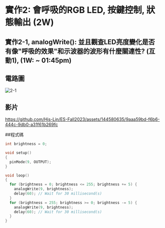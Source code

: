 # 實作2: 會呼吸的RGB LED,  按鍵控制, 狀態輸出 (2W) 

## 實作2-1, analogWrite(): 並且觀查LED亮度變化是否有像"呼吸的效果"和示波器的波形有什麼關連性? (互動1), (1W: ~ 01:45pm)

## 電路圖
![2-1](https://github.com/His-Lin/ES-Fall2023/assets/144580635/5b09ef92-0f20-4f5a-b1d7-34b5c290b2a0)

## 影片
https://github.com/His-Lin/ES-Fall2023/assets/144580635/9aaa59bd-f6b6-444c-9db0-a31f61b269fc

##程式碼
````c
int brightness = 0;

void setup()
{
  pinMode(9, OUTPUT);
}

void loop()
{
  for (brightness = 0; brightness <= 255; brightness += 5) {
    analogWrite(9, brightness);
    delay(60); // Wait for 30 millisecond(s)
  }
  for (brightness = 255; brightness >= 0; brightness -= 5) {
    analogWrite(9, brightness);
    delay(60); // Wait for 30 millisecond(s)
  }
}
